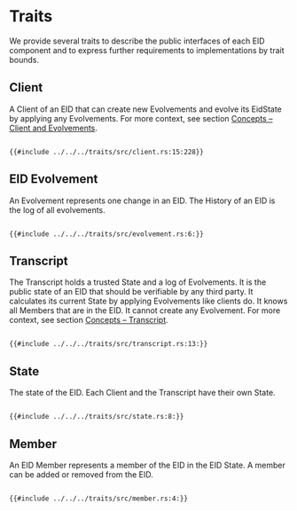 # Traits

We provide several traits to describe the public interfaces of each EID component and to express further requirements to
implementations by trait bounds.

## Client

A Client of an EID that can create new Evolvements and evolve its EidState by applying any Evolvements.
For more context, see section [Concepts – Client and Evolvements](evolving_identity.md#client-and-evolvements).

```rust,no_run,noplayground

{{#include ../../../traits/src/client.rs:15:228}}

```

## EID Evolvement

An Evolvement represents one change in an EID.
The History of an EID is the log of all evolvements.

```rust,no_run,noplayground

{{#include ../../../traits/src/evolvement.rs:6:}}

```

## Transcript

The Transcript holds a trusted State and a log of Evolvements.
It is the public state of an EID that should be verifiable by any third party.
It calculates its current State by applying Evolvements like clients do. It knows all Members that are in the EID.
It cannot create any Evolvement.
For more context, see section [Concepts – Transcript](evolving_identity.md#transcript).

```rust,no_run,noplayground

{{#include ../../../traits/src/transcript.rs:13:}}

```

## State

The state of the EID. Each Client and the Transcript have their own State.

```rust,no_run,noplayground

{{#include ../../../traits/src/state.rs:8:}}

```

## Member

An EID Member represents a member of the EID in the EID State. A member can be added or removed from the EID.

```rust,no_run,noplayground

{{#include ../../../traits/src/member.rs:4:}}

```
